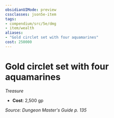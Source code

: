 ```yaml
---
obsidianUIMode: preview
cssclasses: json5e-item
tags:
- compendium/src/5e/dmg
- item/wealth
aliases: 
- "Gold circlet set with four aquamarines"
cost: 250000
---
```

# Gold circlet set with four aquamarines
*Treasure*  

- **Cost**: 2,500 gp

*Source: Dungeon Master's Guide p. 135*